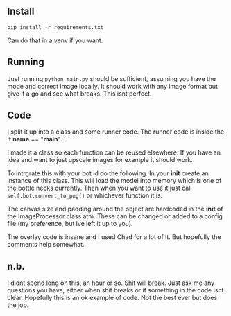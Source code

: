 ## Install

`pip install -r requirements.txt`

Can do that in a venv if you want.

## Running

Just running `python main.py` should be sufficient, assuming you have the mode and correct image locally. It should work with any image format but give it a go and see what breaks. This isnt perfect.


## Code

I split it up into a class and some runner code. The runner code is inside the if __name__ == "__main__". 

I made it a class so each function can be reused elsewhere. If you have an idea and want to just upscale images for example it should work.

To intrgrate this with your bot id do the following. In your __init__  create an instance of this class. This will load the model into memory which is one of the bottle necks currently. Then when you want to use it just call `self.bot.convert_to_png()` or whichever function it is. 

The canvas size and padding around the object are hardcoded in the __init__ of the ImageProcessor class atm. These can be changed or added to a config file (my preference, but ive left it up to you).

The overlay code is insane and I used Chad for a lot of it. But hopefully the comments help somewhat.

## n.b.

I didnt spend long on this, an hour or so. Shit will break. Just ask me any questions you have, either when shit breaks or if something in the code isnt clear. Hopefully this is an ok example of code. Not the best ever but does the job.